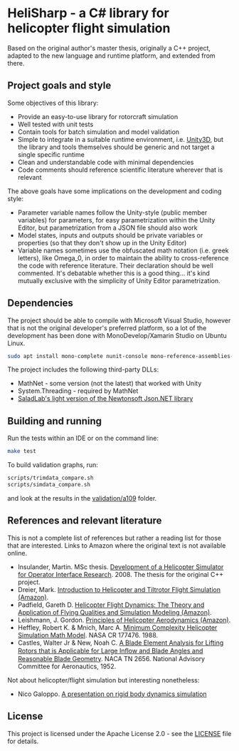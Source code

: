 ﻿# HeliSharp - a C# library for helicopter flight simulation

Based on the original author's master thesis, originally a C++ project, adapted
to the new language and runtime platform, and extended from there.

## Project goals and style

Some objectives of this library:
- Provide an easy-to-use library for rotorcraft simulation
- Well tested with unit tests
- Contain tools for batch simulation and model validation
- Simple to integrate in a suitable runtime environment, i.e. [Unity3D](http://unity3d.com/), but 
  the library and tools themselves should be generic and not target a single specific runtime
- Clean and understandable code with minimal dependencies
- Code comments should reference scientific literature wherever that is relevant

The above goals have some implications on the development and coding style:
- Parameter variable names follow the Unity-style (public member variables) for parameters, for
  easy parametrization within the Unity Editor, but parametrization from a JSON file should also work
- Model states, inputs and outputs should be private variables or properties (so that they don't show up in the Unity Editor)
- Variable names sometimes use the obfuscated math notation (i.e. greek letters), like Omega_0, in
  order to maintain the ability to cross-reference the code with reference literature. Their declaration should be
  well commented. It's debatable whether this is a good thing... it's kind mutually exclusive with the
  simplicity of Unity Editor parametrization.

## Dependencies

The project should be able to compile with Microsoft Visual Studio, however that is not the original
developer's preferred platform, so a lot of the development has been done with MonoDevelop/Xamarin Studio
on Ubuntu Linux.

```bash
sudo apt install mono-complete nunit-console mono-reference-assemblies-2.0 octave
```

The project includes the following third-party DLLs:
- MathNet - some version (not the latest) that worked with Unity
- System.Threading - required by MathNet
- [SaladLab's light version of the Newtonsoft Json.NET library](https://github.com/SaladLab/Json.Net.Unity3D) 

## Building and running
Run the tests within an IDE or on the command line:
```bash
make test
```
To build validation graphs, run:
```bash
scripts/trimdata_compare.sh
scripts/simdata_compare.sh
```
and look at the results in the [validation/a109](validation/a109) folder.

## References and relevant literature
This is not a complete list of references but rather a reading list for those that are interested.
Links to Amazon where the original text is not available online.
 
- Insulander, Martin. MSc thesis. [Development of a Helicopter Simulator for Operator Interface Research](https://www.researchgate.net/profile/Martin_Insulander/publication/305723278_Development_of_a_Helicopter_Simulation_for_Operator_Interface_Research/links/579c7c0208ae80bf6ea47d03.pdf). 2008. The thesis for the original C++ project.
- Dreier, Mark. [Introduction to Helicopter and Tiltrotor Flight Simulation (Amazon)](https://www.amazon.com/Introduction-Helicopter-Tiltrotor-Simulation-Education/dp/1563478730).
- Padfield, Gareth D. [Helicopter Flight Dynamics: The Theory and Application of Flying Qualities and Simulation Modeling (Amazon)](https://www.amazon.com/Helicopter-Flight-Dynamics-AIAA-Education/dp/1563479206).
- Leishmann, J. Gordon. [Principles of Helicopter Aerodynamics (Amazon)](https://www.amazon.com/Principles-Helicopter-Aerodynamics-Cambridge-Aerospace/dp/0521858607).
- Heffley, Robert K. & Mnich, Marc A. [Minimum Complexity Helicopter Simulation Math Model](http://ntrs.nasa.gov/archive/nasa/casi.ntrs.nasa.gov/19880020435.pdf). NASA CR 177476. 1988.
- Castles, Walter Jr & New, Noah C. [A Blade Element Analysis for Lifting Rotors that is Applicable for Large Inﬂow and Blade Angles and Reasonable Blade Geometry](http://ntrs.nasa.gov/archive/nasa/casi.ntrs.nasa.gov/19930083300.pdf). NACA TN 2656. National Advisory Committee for Aeronautics, 1952.

Not about helicopter/flight simulation but interesting nonetheless:
- Nico Galoppo. [A presentation on rigid body dynamics simulation](http://www.cs.unc.edu/~lin/COMP768-F07/LEC/rbd1.pdf)

## License

This project is licensed under the Apache License 2.0 - see the [LICENSE](LICENSE) file for details.

